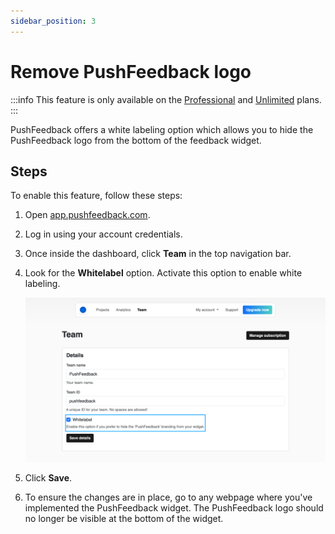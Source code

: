 ```yaml
---
sidebar_position: 3
---
```


# Remove PushFeedback logo

:::info
This feature is only available on the [Professional](https://pushfeedback.com#pricing) and [Unlimited](https://pushfeedback.com#pricing) plans.
:::

PushFeedback offers a white labeling option which allows you to hide the PushFeedback logo from the bottom of the feedback widget.

## Steps

To enable this feature, follow these steps:

1. Open [app.pushfeedback.com](https://app.pushfeedback.com).

2. Log in using your account credentials.

3. Once inside the dashboard, click **Team** in the top navigation bar.

4. Look for the **Whitelabel** option. Activate this option to enable white labeling.

    ![Create account](./images/enable-whitelabel.png)

5. Click **Save**.

6. To ensure the changes are in place, go to any webpage where you've implemented the PushFeedback widget. The PushFeedback logo should no longer be visible at the bottom of the widget.
